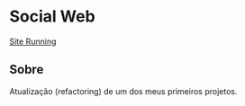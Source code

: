 # Social Web

<a href="https://social-web-mrpowerup.herokuapp.com/">Site Running</a>

## Sobre

Atualização (refactoring) de um dos meus primeiros projetos.